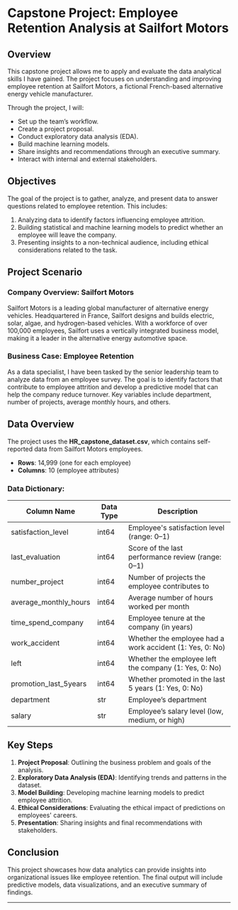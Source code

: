 # Capstone Project: Employee Retention Analysis at Sailfort Motors

## Overview

This capstone project allows me to apply and evaluate the data analytical skills I have gained. The project focuses on understanding and improving employee retention at Sailfort Motors, a fictional French-based alternative energy vehicle manufacturer. 

Through the project, I will:

- Set up the team’s workflow.
- Create a project proposal.
- Conduct exploratory data analysis (EDA).
- Build machine learning models.
- Share insights and recommendations through an executive summary.
- Interact with internal and external stakeholders.

## Objectives

The goal of the project is to gather, analyze, and present data to answer questions related to employee retention. This includes:

1. Analyzing data to identify factors influencing employee attrition.
2. Building statistical and machine learning models to predict whether an employee will leave the company.
3. Presenting insights to a non-technical audience, including ethical considerations related to the task.

## Project Scenario

### Company Overview: Sailfort Motors

Sailfort Motors is a leading global manufacturer of alternative energy vehicles. Headquartered in France, Sailfort designs and builds electric, solar, algae, and hydrogen-based vehicles. With a workforce of over 100,000 employees, Sailfort uses a vertically integrated business model, making it a leader in the alternative energy automotive space.

### Business Case: Employee Retention

As a data specialist, I have been tasked by the senior leadership team to analyze data from an employee survey. The goal is to identify factors that contribute to employee attrition and develop a predictive model that can help the company reduce turnover. Key variables include department, number of projects, average monthly hours, and others.

## Data Overview

The project uses the **HR_capstone_dataset.csv**, which contains self-reported data from Sailfort Motors employees. 

- **Rows**: 14,999 (one for each employee)
- **Columns**: 10 (employee attributes)

### Data Dictionary:

| Column Name           | Data Type   | Description                                              |
|-----------------------|-------------|----------------------------------------------------------|
| satisfaction_level     | int64       | Employee's satisfaction level (range: 0–1)               |
| last_evaluation        | int64       | Score of the last performance review (range: 0–1)        |
| number_project         | int64       | Number of projects the employee contributes to           |
| average_monthly_hours  | int64       | Average number of hours worked per month                 |
| time_spend_company     | int64       | Employee tenure at the company (in years)                |
| work_accident          | int64       | Whether the employee had a work accident (1: Yes, 0: No) |
| left                   | int64       | Whether the employee left the company (1: Yes, 0: No)    |
| promotion_last_5years  | int64       | Whether promoted in the last 5 years (1: Yes, 0: No)     |
| department             | str         | Employee’s department                                    |
| salary                 | str         | Employee’s salary level (low, medium, or high)           |

## Key Steps

1. **Project Proposal**: Outlining the business problem and goals of the analysis.
2. **Exploratory Data Analysis (EDA)**: Identifying trends and patterns in the dataset.
3. **Model Building**: Developing machine learning models to predict employee attrition.
4. **Ethical Considerations**: Evaluating the ethical impact of predictions on employees' careers.
5. **Presentation**: Sharing insights and final recommendations with stakeholders.

## Conclusion

This project showcases how data analytics can provide insights into organizational issues like employee retention. The final output will include predictive models, data visualizations, and an executive summary of findings.

---
